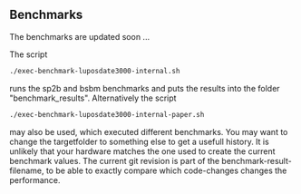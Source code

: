 ## Benchmarks

The benchmarks are updated soon ...

The script

```bash
./exec-benchmark-luposdate3000-internal.sh
```

runs the sp2b and bsbm benchmarks and puts the results into the folder "benchmark_results".
Alternatively the script

```bash
./exec-benchmark-luposdate3000-internal-paper.sh
```

may also be used, which executed different benchmarks.
You may want to change the targetfolder to something else to get a usefull history.
It is unlikely that your hardware matches the one used to create the current benchmark values.
The current git revision is part of the benchmark-result-filename, to be able to exactly compare which code-changes changes the performance.

